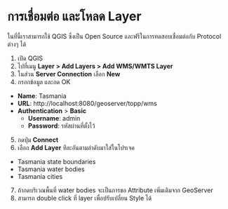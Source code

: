 
# การเชื่อมต่อ และโหลด Layer

ในที่นี้เราสามารถใช้ QGIS ซึ่งเป็น Open Source และฟรีในการทดสอบเชื่อมต่อกับ Protocol ต่างๆ ได้

1. เปิด QGIS
2. ไปที่เมนู **Layer > Add Layers > Add WMS/WMTS Layer**
3. ในส่วน **Server Connection** เลือก **New**
4. กรอกข้อมูล และกด OK

- **Name**: Tasmania
- **URL**: http://localhost:8080/geoserver/topp/wms
- **Authentication** > **Basic**
  - **Username**: admin
  - **Password**: รหัสผ่านที่ตั้งไว้

5. กดปุ่ม **Connect**
6. เลือก **Add Layer** ทีละอันตามลำดับมาใส่ในโปรเจค

- Tasmania state boundaries
- Tasmania water bodies
- Tasmania cities

7. ถ้ากดบริเวณพื้นที่ water bodies จะเป็นการขอ Attribute เพิ่มเติมจาก GeoServer
8. สามารถ double click ที่ layer เพื่อปรับเปลี่ยน Style ได้
